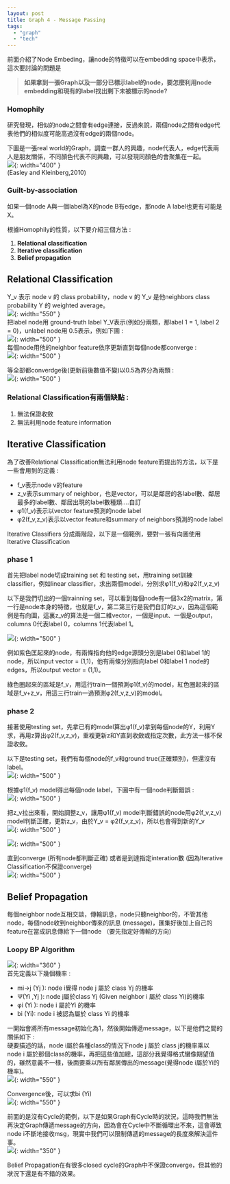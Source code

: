 ```yaml
---
layout: post
title: Graph 4 - Message Passing
tags: 
  - "graph" 
  - "tech"
---
```

前面介紹了Node Embeding，讓node的特徵可以在embedding space中表示，這次要討論的問題是  

> **如果拿到一張Graph以及一部分已標示label的node，要怎麼利用node embedding和現有的label找出剩下未被標示的node?**

### Homophily
研究發現，相似的node之間會有edge連接，反過來說，兩個node之間有edge代表他們的相似度可能高過沒有edge的兩個node。  

下圖是一張real world的Graph，調查一群人的興趣，node代表人，edge代表兩人是朋友關係，不同顏色代表不同興趣，可以發現同顏色的會聚集在一起。  
![](https://i.imgur.com/FT48Qvd.png){: width="400" }   
(Easley and Kleinberg,2010)  

### Guilt-by-association
如果一個node A與一個label為X的node B有edge，那node A label也更有可能是X。  


根據Homophily的性質，以下要介紹三個方法 :  
1. **Relational classification**
2. **Iterative classification**
3. **Belief propagation**

## Relational Classification
Y_v 表示 node v 的 class probability，node v 的 Y_v 是他neighbors class probability Y 的 weighted average。  
![](https://i.imgur.com/FYutrYx.png){: width="550" }  
把label node用 ground-truth label Y_V表示(例如分兩類，那label 1 = 1, label 2 = 0)，unlabel node用 0.5表示，例如下圖 :  
![](https://i.imgur.com/Z9fd7g7.png){: width="500" }  
每個node用他的neighbor feature依序更新直到每個node都converge :  
![](https://i.imgur.com/8ZpM19u.png){: width="500" }  

等全部都converdge後(更新前後數值不變)以0.5為界分為兩類 :  
![](https://i.imgur.com/zvGeh2L.png){: width="500" }  


### Relational Classification有兩個缺點 : 
1. 無法保證收斂
2. 無法利用node feature information 

## Iterative Classification
為了改善Relational Classification無法利用node feature而提出的方法，以下是一些會用到的定義 : 
- f_v表示node v的feature
- z_v表示summary of neighbor，也是vector，可以是鄰居的各label數、鄰居最多的label數、鄰居出現的label數種類....自訂
- φ1(f_v)表示以vector feature預測的node label
- φ2(f_v,z_v)表示以vector feature和summary of neighbors預測的node label

Iterative Classifiers 分成兩階段，以下是一個範例，要對一張有向圖使用Iterative Classification  

### phase 1
首先把label node切成training set 和 testing set，用training set訓練classifier，例如linear classifier，求出兩個model，分別求φ1(f_v)和φ2(f_v,z_v)  

以下是我們切出的一個trainning set，可以看到每個node有一個3x2的matrix，第一行是node本身的特徵，也就是f_v，第二第三行是我們自訂的z_v，因為這個範例是有向圖，這裏z_v的算法是一個二維vector，一個是input、一個是output，columns 0代表label 0，columns 1代表label 1。  

![](https://i.imgur.com/PN2JwPH.png){: width="500" }  

例如紫色匡起來的node，有兩條指向他的edge源頭分別是label 0和label 1的node，所以input vector = (1,1)，他有兩條分別指向label 0和label 1 node的edges，所以output vector = (1,1)。  

綠色圈起來的區域是f_v，用這行train一個預測φ1(f_v)的model，紅色圈起來的區域是f_v+z_v，用這三行train一過預測φ2(f_v,z_v)的model。  

### phase 2
接著使用testing set，先拿已有的model算出φ1(f_v)拿到每個node的Y，利用Y求，再用z算出φ2(f_v,z_v)，重複更新z和Y直到收斂或指定次數，此方法一樣不保證收斂。  

以下是testing set，我們有每個node的f_v和ground true(正確類別)，但還沒有label。  
![](https://i.imgur.com/9xuwANf.png){: width="500" }  

根據φ1(f_v) model得出每個node label，下圖中有一個node判斷錯誤 :  
![](https://i.imgur.com/NvfMK7b.png){: width="500" }  

把z_v拉出來看，開始調整z_v，讓用φ1(f_v) model判斷錯誤的node用φ2(f_v,z_v) model判斷正確，更新z_v，由於Y_v = φ2(f_v,z_v)，所以也會得到新的Y_v  
![](https://i.imgur.com/VHQoIz8.png){: width="500" }  

![](https://i.imgur.com/yBpePQl.png){: width="500" }  

直到converge (所有node都判斷正確) 或者是到達指定interation數 (因為Iterative Classification不保證converge)  
![](https://i.imgur.com/Xtcu2Zi.png){: width="500" }  

## Belief Propagation 
每個neighbor node互相交談，傳輸訊息，node只聽neighbor的，不管其他node，每個node收到neighbor傳來的訊息 (message)，匯集好後加上自己的feature在當成訊息傳給下一個node （要先指定好傳輸的方向)  

### Loopy BP Algorithm
![](https://i.imgur.com/K4pTlba.png){: width="360" }  
首先定義以下幾個機率 :  
- mi->j (Yj ): node i覺得 node j 屬於 class Yj 的機率 
- Ψ(Yi ,Yj ): node j屬於class Yj (Given neighbor i 屬於 class Yi)的機率 
- φi (Yi ): node i 屬於Yi 的機率
- bi (Yi): node i 被認為屬於 class Yi 的機率

一開始會將所有message初始化為1，然後開始傳遞message，以下是他們之間的關係如下 :   
硬要描述的話，node i屬於各種class的情況下node j 屬於 class j的機率乘以node i 屬於那個class的機率，再把這些值加總，這部分我覺得格式蠻像期望值的，雖然意義不一樣，後面要乘以所有鄰居傳出的message(覺得node i屬於Yi的機率)。  
![](https://i.imgur.com/iW46GBt.png){: width="550" }  

Convergence後，可以求bi (Yi)  
![](https://i.imgur.com/1u3LmnJ.png){: width="550" }  



前面的是沒有Cycle的範例，以下是如果Graph有Cycle時的狀況，這時我們無法再決定Graph傳遞message的方向，因為會在Cycle中不斷循環出不來，這會導致node i不斷地接收msg，現實中我們可以限制傳遞的message的長度來解決這件事。  
![](https://i.imgur.com/ikVoZ1B.png){: width="350" }  

Belief Propagation在有很多closed cycle的Graph中不保證converge，但其他的狀況下還是有不錯的效果。  